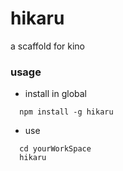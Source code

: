 # hikaru
a scaffold for kino

### usage
- install in global

```
  npm install -g hikaru
```

- use

```
  cd yourWorkSpace
  hikaru
```
